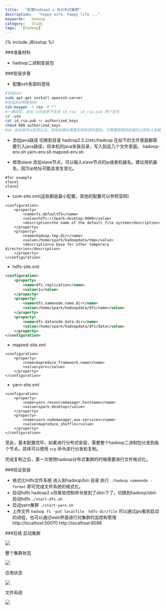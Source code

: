 ```yaml
---
title:   "配置hadoop2.x 伪分布式集群"
description:   "happy wife, happy life ..."
keywords:   hadoop
category:   Study
tags:   [hadoop] 
---
```



{% include JB/setup %}

###准备材料
- hadoop二进制安装包

###安装步骤
- 配置ssh免密码登陆
```bash
#安装ssh
sudo apt-get install openssh-server
#生成非对称秘钥对
ssh-keygen -t rsa -P ""
#一直回车，会在.ssh目录下生成 id_rsa  id_rsa.pub 两个文件
cd .ssh
cat id_rsa.pub >> authorized_keys
chmod 600 authorized_keys
#ok 这也就可以实现认证，其他机器如果要实现免密码登陆，只需要把登陆机器的公钥写入到被登陆机器的授权文件 authorized_keys 里面即可。
```

- 添加java路径
切换到目录 hadoop2.5.2/etc/hadoop
在如下的文件里面都需要引入java路径，将本机的java安装目录，写入到这几个文件里面。
hadoop-env.sh   yarn-env.sh  mapred-env.sh 

- 修改slave
添加slave节点，可以输入slave节点的ip或者机器名。建议用机器名，因为ip地址可能会发生变化。
```
#for example
slave1
slave2
```

- core-site.xml(这些都是最小配置，其他的配置可以参照官网)
```
<configuration>
	<property>
		<name>fs.defaultFS</name>
		<value>hdfs://Spark-desktop:9000</value>
		<description>the name of the default file system</description>
	</property>
	<property>
		<name>hadoop.tmp.dir</name>
		<value>/home/spark/hadoopdata/tmp</value>
		<description>a base for other temporary directories</description>
	</property>
</configuration>
```

- hdfs-site.xml
```xml
<configuration>
	<property>
		<name>dfs.replication</name>
		<value>1</value>
	</property>
	<property>
		<name>dfs.namenode.name.dir</name>
		<value>/home/spark/hadoopdata/dfs/name</value>
	</property>
	<property>
		<name>dfs.datanode.data.dir</name>
		<value>/home/spark/hadoopdata/dfs/data</value>
	</property>
</configuration>
```

- mapred-site.xml
```
<configuration>
	<property>
		<name>mapreduce.framework.name</name>
		<value>yarn</value>
	</property>
</configuration>
```

- yarn-site.xml
```
<configuration>
	<property>
		<name>yarn.resourcemanager.hostname</name>
		<value>spark-desktop</value>
	</property>
	<property>
		<name>yarn.nodemanager.aux-services</name>
		<value>mapreduce_shuffle</value>
	</property>
</configuration>
```

至此，基本配置完毕，如果进行分布式安装，需要整个hadoop二进制包分发到各个节点。具体可以使用
`scp` 命令进行分发和复制。

完成复制之后，第一次使用hadoop分布式集群的时候需要进行文件格式化。

###验证安装
- 格式化hdfs文件系统
进入到hadoop/bin 目录  执行 `./hadoop namenode -format` 即可完成文件系统的格式化。
- 启动hdfs
hadoop2.x将某些控制命令放到了sbin下了。切换到hadoop/sbin 启动hdfs
`./start-dfs.sh`
- 启动yarn集群 `./start-yarn.sh`
- 上传文件 `hadoop fs -put localfile  hdfs-dir/file`
可以通过jps看到启动的进程，也可以通过web界面进行对集群的监控和管理
http://localhost:50070
http://localhost:8088

###后续
启动集群


![](http://needpp.qiniudn.com/2014/12/28/b2186522-8e61-11e4-a385-f23c9156bf7b.png)


整个集群状态

![](http://needpp.qiniudn.com/2014/12/28/b1221ad2-8e61-11e4-a385-f23c9156bf7b.png)


应用状态

![](http://needpp.qiniudn.com/2014/12/28/afc3cca8-8e61-11e4-a385-f23c9156bf7b.png)


文件系统


![](http://needpp.qiniudn.com/2014/12/28/b0c805a6-8e61-11e4-a385-f23c9156bf7b.png)



